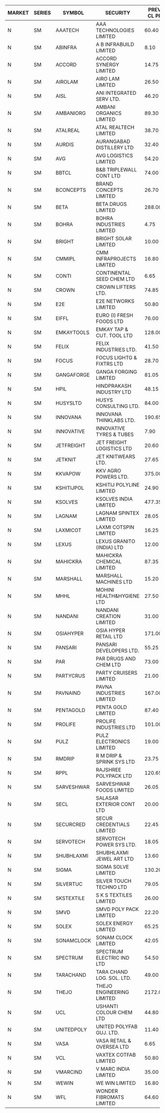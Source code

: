 


| MARKET | SERIES | SYMBOL | SECURITY | PREV CL PR | OPEN PRICE | HIGH PRICE | LOW PRICE | CLOSE PRICE | NET TRDVAL | NET TRDQTY | CORP IND | HI 52 WK | LO 52 WK |
| ----- | ----- | ----- | ----- | ----- | ----- | ----- | ----- | ----- | ----- | ----- | ----- | ----- | ----- |
| N | SM | AAATECH | AAA TECHNOLOGIES LIMITED | 60.40 | 60.00 | 60.00 | 60.00 | 60.00 | 360000.00 | 6000 |  | 68.00 | 42.00 |
| N | SM | ABINFRA | A B INFRABUILD LIMITED | 8.10 | 8.50 | 8.50 | 8.50 | 8.50 | 306000.00 | 36000 |  | 10.25 | 5.00 |
| N | SM | ACCORD | ACCORD SYNERGY LIMITED | 14.75 | 15.45 | 15.45 | 15.45 | 15.45 | 61800.00 | 4000 |  | 27.00 | 10.25 |
| N | SM | AIROLAM | AIRO LAM LIMITED | 26.50 | 28.60 | 28.70 | 28.60 | 28.65 | 258000.00 | 9000 |  | 36.00 | 17.35 |
| N | SM | AISL | ANI INTEGRATED SERV LTD. | 46.20 | 47.40 | 47.40 | 45.85 | 47.40 | 1290720.00 | 27600 |  | 48.35 | 17.45 |
| N | SM | AMBANIORG | AMBANI ORGANICS LIMITED | 89.30 | 90.25 | 90.25 | 84.85 | 84.85 | 872900.00 | 10000 |  | 114.85 | 42.35 |
| N | SM | ATALREAL | ATAL REALTECH LIMITED | 38.70 | 36.50 | 38.00 | 36.45 | 38.00 | 177520.00 | 4800 |  | 51.00 | 30.95 |
| N | SM | AURDIS | AURANGABAD DISTILLERY LTD | 32.40 | 34.00 | 34.00 | 34.00 | 34.00 | 136000.00 | 4000 |  | 38.95 | 25.80 |
| N | SM | AVG | AVG LOGISTICS LIMITED | 54.20 | 56.90 | 56.90 | 56.90 | 56.90 | 68280.00 | 1200 |  | 65.50 | 35.60 |
| N | SM | BBTCL | B&B TRIPLEWALL CONT LTD | 74.00 | 74.00 | 74.00 | 74.00 | 74.00 | 14430000.00 | 195000 |  | 83.95 | 27.20 |
| N | SM | BCONCEPTS | BRAND CONCEPTS LIMITED | 26.70 | 25.45 | 25.45 | 25.45 | 25.45 | 76350.00 | 3000 |  | 32.05 | 13.70 |
| N | SM | BETA | BETA DRUGS LIMITED | 288.00 | 280.00 | 286.00 | 280.00 | 285.95 | 1134320.00 | 4000 |  | 350.20 | 50.50 |
| N | SM | BOHRA | BOHRA INDUSTRIES LIMITED | 4.75 | 4.55 | 4.55 | 4.55 | 4.55 | 354900.00 | 78000 |  | 7.25 | .95 |
| N | SM | BRIGHT | BRIGHT SOLAR LIMITED | 10.00 | 10.00 | 10.00 | 9.50 | 9.85 | 553050.00 | 57000 |  | 15.55 | 5.55 |
| N | SM | CMMIPL | CMM INFRAPROJECTS LIMITED | 16.80 | 17.60 | 17.60 | 17.60 | 17.60 | 52800.00 | 3000 |  | 21.00 | 2.25 |
| N | SM | CONTI | CONTINENTAL SEED CHEM LTD | 6.65 | 6.95 | 6.95 | 6.95 | 6.95 | 46328.70 | 6666 |  | 14.60 | 5.20 |
| N | SM | CROWN | CROWN LIFTERS LTD. | 74.85 | 78.55 | 78.55 | 78.55 | 78.55 | 628400.00 | 8000 |  | 78.55 | 38.00 |
| N | SM | E2E | E2E NETWORKS LIMITED | 50.80 | 51.45 | 52.95 | 50.00 | 50.00 | 1340100.00 | 26000 |  | 61.30 | 20.05 |
| N | SM | EIFFL | EURO (I) FRESH FOODS LTD | 76.00 | 76.00 | 76.00 | 75.60 | 75.60 | 121280.00 | 1600 |  | 129.40 | 64.80 |
| N | SM | EMKAYTOOLS | EMKAY TAP & CUT. TOOL LTD | 128.00 | 128.00 | 128.00 | 128.00 | 128.00 | 76800.00 | 600 |  | 136.50 | 58.65 |
| N | SM | FELIX | FELIX INDUSTRIES LTD. | 41.50 | 43.00 | 43.00 | 43.00 | 43.00 | 172000.00 | 4000 |  | 51.25 | 10.80 |
| N | SM | FOCUS | FOCUS LIGHTG & FIXTRS LTD | 28.70 | 30.10 | 30.10 | 30.10 | 30.10 | 90300.00 | 3000 |  | 30.10 | 16.55 |
| N | SM | GANGAFORGE | GANGA FORGING LIMITED | 81.05 | 82.10 | 82.20 | 82.10 | 82.15 | 1314400.00 | 16000 |  | 82.20 | 9.50 |
| N | SM | HPIL | HINDPRAKASH INDUSTRY LTD | 48.15 | 48.15 | 48.15 | 48.15 | 48.15 | 433350.00 | 9000 |  | 48.15 | 41.50 |
| N | SM | HUSYSLTD | HUSYS CONSULTING LTD. | 84.00 | 87.25 | 87.25 | 87.25 | 87.25 | 174500.00 | 2000 |  | 131.85 | 20.50 |
| N | SM | INNOVANA | INNOVANA THINKLABS LTD. | 190.65 | 195.00 | 196.00 | 190.00 | 190.00 | 771000.00 | 4000 |  | 196.45 | 70.25 |
| N | SM | INNOVATIVE | INNOVATIVE TYRES & TUBES | 7.90 | 8.00 | 8.25 | 7.55 | 7.65 | 714450.00 | 90000 |  | 10.35 | 5.65 |
| N | SM | JETFREIGHT | JET FREIGHT LOGISTICS LTD | 20.60 | 21.60 | 21.60 | 21.60 | 21.60 | 86400.00 | 4000 |  | 21.60 | 12.00 |
| N | SM | JETKNIT | JET KNITWEARS LTD. | 27.65 | 29.00 | 29.00 | 29.00 | 29.00 | 130500.00 | 4500 |  | 29.15 | 18.00 |
| N | SM | KKVAPOW | KKV AGRO POWERS LTD. | 375.00 | 393.00 | 393.00 | 375.00 | 384.00 | 192000.00 | 500 |  | 417.90 | 335.00 |
| N | SM | KSHITIJPOL | KSHITIJ POLYLINE LIMITED | 24.90 | 23.50 | 23.50 | 23.50 | 23.50 | 188000.00 | 8000 |  | 28.25 | 19.85 |
| N | SM | KSOLVES | KSOLVES INDIA LIMITED | 477.35 | 501.20 | 501.20 | 500.00 | 501.00 | 13827720.00 | 27600 |  | 1718.20 | 102.05 |
| N | SM | LAGNAM | LAGNAM SPINTEX LIMITED | 28.05 | 27.95 | 29.40 | 26.65 | 27.00 | 1020450.00 | 36000 |  | 30.45 | 6.60 |
| N | SM | LAXMICOT | LAXMI COTSPIN LIMITED | 16.25 | 16.00 | 16.00 | 16.00 | 16.00 | 192000.00 | 12000 |  | 17.70 | 7.50 |
| N | SM | LEXUS | LEXUS GRANITO (INDIA) LTD | 12.00 | 12.60 | 12.60 | 12.60 | 12.60 | 50400.00 | 4000 |  | 22.50 | 5.20 |
| N | SM | MAHICKRA | MAHICKRA CHEMICAL LIMITED | 87.35 | 95.00 | 95.00 | 87.10 | 87.10 | 408150.00 | 4500 |  | 95.00 | 70.00 |
| N | SM | MARSHALL | MARSHALL MACHINES LTD | 15.20 | 15.20 | 15.95 | 15.20 | 15.95 | 139050.00 | 9000 |  | 17.35 | 4.85 |
| N | SM | MHHL | MOHINI HEALTH&HYGIENE LTD | 27.50 | 27.95 | 29.70 | 27.50 | 27.95 | 1192950.00 | 42000 |  | 39.50 | 11.80 |
| N | SM | NANDANI | NANDANI CREATION LIMITED | 31.00 | 32.30 | 32.55 | 32.30 | 32.55 | 648500.00 | 20000 |  | 33.15 | 7.65 |
| N | SM | OSIAHYPER | OSIA HYPER RETAIL LTD | 171.00 | 171.00 | 171.00 | 171.00 | 171.00 | 68400.00 | 400 |  | 246.00 | 117.00 |
| N | SM | PANSARI | PANSARI DEVELOPERS LTD. | 55.25 | 54.00 | 54.00 | 54.00 | 54.00 | 1620000.00 | 30000 |  | 55.25 | 21.90 |
| N | SM | PAR | PAR DRUGS AND CHEM LTD | 73.00 | 73.00 | 76.65 | 73.00 | 76.65 | 2736600.00 | 36000 |  | 136.50 | 36.10 |
| N | SM | PARTYCRUS | PARTY CRUISERS LIMITED | 21.00 | 20.50 | 22.00 | 20.50 | 21.00 | 169000.00 | 8000 |  | 39.90 | 16.55 |
| N | SM | PAVNAIND | PAVNA INDUSTRIES LIMITED | 167.00 | 167.00 | 167.00 | 166.50 | 166.50 | 266800.00 | 1600 |  | 172.00 | 165.05 |
| N | SM | PENTAGOLD | PENTA GOLD LIMITED | 87.40 | 83.05 | 83.05 | 83.05 | 83.05 | 1993200.00 | 24000 |  | 115.00 | 15.40 |
| N | SM | PROLIFE | PROLIFE INDUSTRIES LTD | 101.00 | 96.00 | 102.75 | 96.00 | 102.50 | 1518150.00 | 15000 |  | 102.75 | 30.50 |
| N | SM | PULZ | PULZ ELECTRONICS LIMITED | 19.00 | 18.05 | 19.75 | 18.05 | 18.05 | 223400.00 | 12000 |  | 20.90 | 9.75 |
| N | SM | RMDRIP | R M DRIP & SPRINK SYS LTD | 23.75 | 24.65 | 24.90 | 24.65 | 24.85 | 297700.00 | 12000 |  | 63.00 | 15.50 |
| N | SM | RPPL | RAJSHREE POLYPACK LTD | 120.65 | 130.00 | 132.70 | 127.00 | 132.70 | 9444800.00 | 72000 |  | 132.70 | 52.35 |
| N | SM | SARVESHWAR | SARVESHWAR FOODS LIMITED | 26.05 | 26.05 | 28.60 | 26.05 | 27.05 | 215600.00 | 8000 |  | 37.85 | 9.60 |
| N | SM | SECL | SALASAR EXTERIOR CONT LTD | 20.00 | 20.95 | 21.00 | 20.95 | 21.00 | 188850.00 | 9000 |  | 43.00 | 9.90 |
| N | SM | SECURCRED | SECUR CREDENTIALS LIMITED | 22.45 | 21.35 | 21.35 | 21.35 | 21.35 | 25620.00 | 1200 |  | 25.55 | 12.00 |
| N | SM | SERVOTECH | SERVOTECH POWER SYS LTD. | 18.05 | 18.50 | 18.80 | 17.15 | 17.15 | 286400.00 | 16000 |  | 23.80 | 11.30 |
| N | SM | SHUBHLAXMI | SHUBHLAXMI JEWEL ART LTD | 13.60 | 12.95 | 14.00 | 12.95 | 14.00 | 66450.00 | 5000 |  | 29.90 | 12.05 |
| N | SM | SIGMA | SIGMA SOLVE LIMITED | 130.20 | 136.70 | 136.70 | 136.70 | 136.70 | 410100.00 | 3000 |  | 136.70 | 33.80 |
| N | SM | SILVERTUC | SILVER TOUCH TECHNO LTD | 79.05 | 79.05 | 79.05 | 78.05 | 78.05 | 157100.00 | 2000 |  | 109.00 | 72.00 |
| N | SM | SKSTEXTILE | S K S TEXTILES LIMITED | 26.00 | 25.10 | 25.10 | 24.70 | 24.95 | 99750.00 | 4000 |  | 30.45 | 22.10 |
| N | SM | SMVD | SMVD POLY PACK LIMITED | 22.20 | 23.30 | 23.30 | 23.30 | 23.30 | 46600.00 | 2000 |  | 23.30 | 6.45 |
| N | SM | SOLEX | SOLEX ENERGY LIMITED | 65.25 | 67.00 | 68.45 | 67.00 | 68.00 | 2578500.00 | 38000 |  | 68.45 | 20.15 |
| N | SM | SONAMCLOCK | SONAM CLOCK LIMITED | 42.05 | 40.00 | 42.00 | 40.00 | 42.00 | 615600.00 | 15000 |  | 66.00 | 38.25 |
| N | SM | SPECTRUM | SPECTRUM ELECTRIC IND LTD | 54.50 | 53.00 | 53.00 | 53.00 | 53.00 | 106000.00 | 2000 |  | 69.00 | 45.60 |
| N | SM | TARACHAND | TARA CHAND LOG. SOL. LTD. | 49.00 | 47.00 | 47.00 | 45.00 | 45.00 | 828800.00 | 18000 |  | 52.35 | 26.00 |
| N | SM | THEJO | THEJO ENGINEERING LIMITED | 2172.00 | 2106.00 | 2199.00 | 2106.00 | 2199.00 | 430500.00 | 200 |  | 2350.00 | 490.00 |
| N | SM | UCL | USHANTI COLOUR CHEM LTD | 44.80 | 47.00 | 47.00 | 42.40 | 43.35 | 781800.00 | 18000 |  | 48.20 | 24.00 |
| N | SM | UNITEDPOLY | UNITED POLYFAB GUJ. LTD. | 11.40 | 11.40 | 11.40 | 11.40 | 11.40 | 102600.00 | 9000 |  | 59.75 | 5.95 |
| N | SM | VASA | VASA RETAIL & OVERSEA LTD | 6.65 | 6.35 | 6.35 | 6.35 | 6.35 | 25400.00 | 4000 |  | 7.55 | 4.95 |
| N | SM | VCL | VAXTEX COTFAB LIMITED | 50.80 | 50.00 | 51.00 | 50.00 | 51.00 | 606000.00 | 12000 |  | 51.00 | 17.00 |
| N | SM | VMARCIND | V MARC INDIA LIMITED | 35.00 | 35.00 | 35.00 | 35.00 | 35.00 | 105000.00 | 3000 |  | 45.00 | 29.55 |
| N | SM | WEWIN | WE WIN LIMITED | 16.80 | 16.00 | 17.50 | 16.00 | 17.50 | 152850.00 | 9000 |  | 60.00 | 13.55 |
| N | SM | WFL | WONDER FIBROMATS LIMITED | 64.60 | 65.00 | 65.00 | 65.00 | 65.00 | 104000.00 | 1600 |  | 75.65 | 42.70 |



